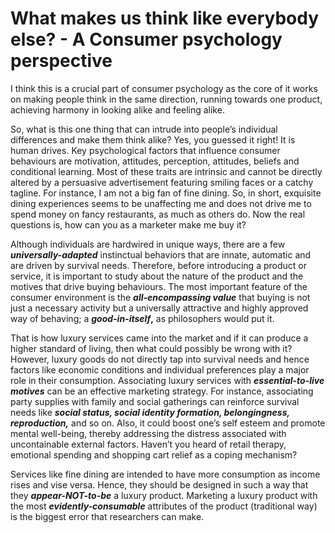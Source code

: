 # What makes us think like everybody else? - A Consumer psychology perspective
I think this is a crucial part of consumer psychology as the core of it works on making people think in the same direction, running towards one product, achieving harmony in looking alike and feeling alike.

So, what is this one thing that can intrude into people’s individual differences and make them think alike? Yes, you guessed it right! It is human drives. Key psychological factors that influence consumer behaviours are motivation, attitudes, perception, attitudes, beliefs and conditional learning. Most of these traits are intrinsic and cannot be directly altered by a persuasive advertisement featuring smiling faces or a catchy tagline. For instance, I am not a big fan of fine dining. So, in short, exquisite dining experiences seems to be unaffecting me and does not drive me to spend money on fancy restaurants, as much as others do. Now the real questions is, how can you as a marketer make me buy it?

Although individuals are hardwired in unique ways, there are a few **_universally-adapted_** instinctual behaviors that are innate, automatic and are driven by survival needs. Therefore, before introducing a product or service, it is important to study about the nature of the product and the motives that drive buying behaviours. The most important feature of the consumer environment is the **_all-encompassing value_** that buying is not just a necessary activity but a universally attractive and highly approved way of behaving; a **_good-in-itself_,** as philosophers would put it. 

That is how luxury services came into the market and if it can produce a higher standard of living, then what could possibly be wrong with it? However, luxury goods do not directly tap into survival needs and hence factors like economic conditions and individual preferences play a major role in their consumption. Associating luxury services with **_essential-to-live motives_** can be an effective marketing strategy. For instance, associating party supplies with family and social gatherings can reinforce survival needs like **_social status, social identity formation, belongingness, reproduction,_** and so on. Also, it could boost one’s self esteem and promote mental well-being, thereby addressing the distress associated with uncontainable external factors. Haven’t you heard of retail therapy, emotional spending and shopping cart relief as a coping mechanism?

Services like fine dining are intended to have more consumption as income rises and vise versa. Hence, they should be designed in such a way that they **_appear-NOT-to-be_** a luxury product. Marketing a luxury product with the most **_evidently-consumable_** attributes of the product (traditional way) is the biggest error that researchers can make.
